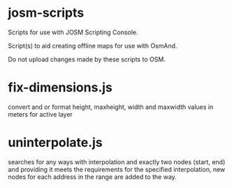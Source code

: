 # josm-scripts
Scripts for use with JOSM Scripting Console.

Script(s) to aid creating offline maps for use with OsmAnd.

Do not upload changes made by these scripts to OSM.

# fix-dimensions.js
convert and or format height, maxheight, width and maxwidth values in meters for active layer

# uninterpolate.js
searches for any ways with interpolation and exactly two nodes (start, end) and providing it meets the requirements for the specified interpolation, new nodes for each address in the range are added to the way.
